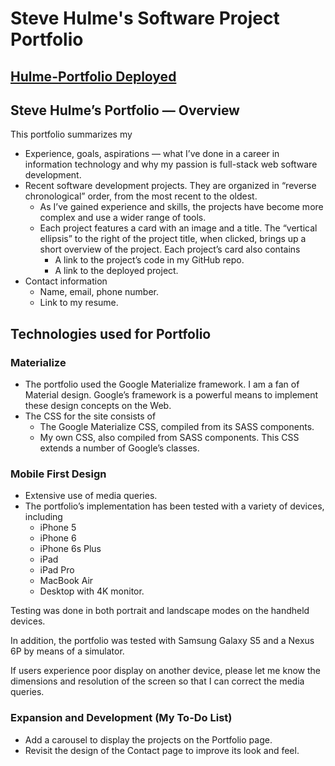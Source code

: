 # Steve Hulme's Software Project Portfolio

## [Hulme-Portfolio Deployed](https://shulme801.github.io/Hulme-Portfolio)

## Steve Hulme’s Portfolio — Overview
This portfolio summarizes my
* Experience, goals, aspirations — what I’ve done in a career in information technology and why my passion is full-stack web software development.
* Recent software development projects. They are organized in “reverse chronological” order, from the most recent to the oldest.
	* As I’ve gained experience and skills, the projects have become more complex and use a wider range of tools.
	* Each project features a card with an image and a title. The “vertical ellipsis” to the right of the project title, when clicked, brings up a short overview of the project. Each project’s card also contains
		* A link to the project’s code in my GitHub repo.
		* A link to the deployed project.
* Contact information
	* Name, email, phone number.
	* Link to my resume.

## Technologies used for Portfolio
### Materialize
* The portfolio used the Google Materialize framework. I am a fan of Material design.  Google’s framework is a powerful means to implement these design concepts on the Web.
* The CSS for the site consists of
	* The Google Materialize CSS, compiled from its SASS components.
	* My own CSS, also compiled from SASS components. This CSS extends a number of Google’s classes.
### Mobile First Design
* Extensive use of media queries.
* The portfolio’s implementation has been tested with a variety of devices, including
	* iPhone 5
	* iPhone 6
	* iPhone 6s Plus
	* iPad
	* iPad Pro
	* MacBook Air
	* Desktop with 4K monitor.

Testing was done in both portrait and landscape modes on the handheld devices.

In addition, the portfolio was tested with Samsung Galaxy S5 and a Nexus 6P by means of a simulator.

If users experience poor display on another device, please let me know the dimensions and resolution of the screen so that I can correct the media queries.

### Expansion and Development (My To-Do List)
* Add a carousel to display the projects on the Portfolio page.
* Revisit the design of the Contact page to improve its look and feel.
